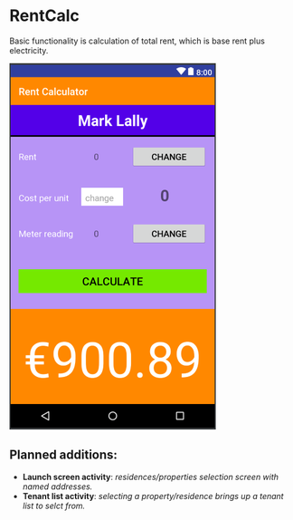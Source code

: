 # RentCalc

Basic functionality is calculation of total rent, which is base rent plus electricity.

![WIP screenshot](https://github.com/PORKFORCE/RentCalc/blob/master/Version_1.PNG)

## Planned additions:
- **Launch screen activity**: *residences/properties selection screen with named addresses.*
- **Tenant list activity**: *selecting a property/residence brings up a tenant list to selct from.*
